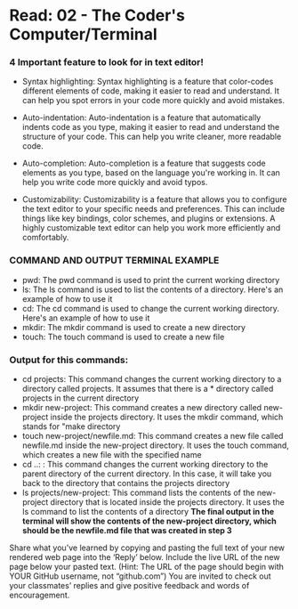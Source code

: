 # Read: 02 - The Coder's Computer/Terminal

### **4 Important** feature to look for in text editor!


* Syntax highlighting: Syntax highlighting is a feature that color-codes different elements of code, making it easier to read and understand. It can help you spot errors in your code more quickly and avoid mistakes.

* Auto-indentation: Auto-indentation is a feature that automatically indents code as you type, making it easier to read and understand the structure of your code. This can help you write cleaner, more readable code.

* Auto-completion: Auto-completion is a feature that suggests code elements as you type, based on the language you're working in. It can help you write code more quickly and avoid typos.

* Customizability: Customizability is a feature that allows you to configure the text editor to your specific needs and preferences. This can include things like key bindings, color schemes, and plugins or extensions. A highly customizable text editor can help you work more efficiently and comfortably.


### COMMAND AND OUTPUT TERMINAL EXAMPLE

* pwd: The pwd command is used to print the current working directory
* ls: The ls command is used to list the contents of a directory. Here's an example of how to use it
* cd:  The cd command is used to change the current working directory. Here's an example of how to use it
* mkdir: The mkdir command is used to create a new directory
* touch: The touch command is used to create a new file

### Output for this commands:
* cd projects: This command changes the current working directory to a directory called projects. It assumes that there is a * directory called projects in the current directory
* mkdir new-project: This command creates a new directory called new-project inside the projects directory. It uses the mkdir command, which stands for "make directory
* touch new-project/newfile.md: This command creates a new file called newfile.md inside the new-project directory. It uses the touch command, which creates a new file with the specified name
* cd ..: : This command changes the current working directory to the parent directory of the current directory. In this case, it will take you back to the directory that contains the projects directory
* ls projects/new-project: This command lists the contents of the new-project directory that is located inside the projects directory. It uses the ls command to list the contents of a directory
**The final output in the terminal will show the contents of the new-project directory, which should be the newfile.md file that was created in step 3**





Share what you’ve learned by copying and pasting the full text of your new rendered web page into the ‘Reply’ below.
Include the live URL of the new page below your pasted text. (Hint: The URL of the page should begin with YOUR GitHub username, not “github.com”)
You are invited to check out your classmates’ replies and give positive feedback and words of encouragement.
